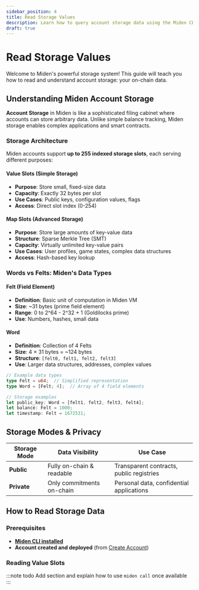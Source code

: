 ```yaml
---
sidebar_position: 4
title: Read Storage Values
description: Learn how to query account storage data using the Miden CLI.
draft: true
---
```


# Read Storage Values

Welcome to Miden's powerful storage system! This guide will teach you how to read and understand account storage: your on-chain data.

## Understanding Miden Account Storage

**Account Storage** in Miden is like a sophisticated filing cabinet where accounts can store arbitrary data. Unlike simple balance tracking, Miden storage enables complex applications and smart contracts.

### Storage Architecture

Miden accounts support **up to 255 indexed storage slots**, each serving different purposes:

#### Value Slots (Simple Storage)

- **Purpose**: Store small, fixed-size data
- **Capacity**: Exactly 32 bytes per slot
- **Use Cases**: Public keys, configuration values, flags
- **Access**: Direct slot index (0-254)

#### Map Slots (Advanced Storage)

- **Purpose**: Store large amounts of key-value data
- **Structure**: Sparse Merkle Tree (SMT)
- **Capacity**: Virtually unlimited key-value pairs
- **Use Cases**: User profiles, game states, complex data structures
- **Access**: Hash-based key lookup

### Words vs Felts: Miden's Data Types

#### Felt (Field Element)

- **Definition**: Basic unit of computation in Miden VM
- **Size**: ~31 bytes (prime field element)
- **Range**: 0 to 2^64 - 2^32 + 1 (Goldilocks prime)
- **Use**: Numbers, hashes, small data

#### Word

- **Definition**: Collection of 4 Felts
- **Size**: 4 × 31 bytes = ~124 bytes
- **Structure**: `[felt0, felt1, felt2, felt3]`
- **Use**: Larger data structures, addresses, complex values

```rust
// Example data types
type Felt = u64;  // Simplified representation
type Word = [Felt; 4];  // Array of 4 field elements

// Storage examples
let public_key: Word = [felt1, felt2, felt3, felt4];
let balance: Felt = 1000;
let timestamp: Felt = 1672531;
```

## Storage Modes & Privacy

| Storage Mode | Data Visibility           | Use Case                                 |
| ------------ | ------------------------- | ---------------------------------------- |
| **Public**   | Fully on-chain & readable | Transparent contracts, public registries |
| **Private**  | Only commitments on-chain | Personal data, confidential applications |

## How to Read Storage Data

### Prerequisites

- **[Miden CLI installed](./index.md#install-miden-cli)**
- **Account created and deployed** (from [Create Account](./create-account.md))

### Reading Value Slots

:::note todo
Add section and explain how to use `miden call` once available
:::
